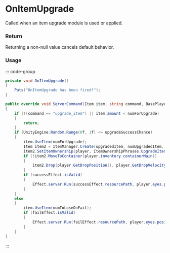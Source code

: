 # OnItemUpgrade
<Badge type="info" text="Item"/><Badge type="danger" text="Carbon Compatible"/><Badge type="warning" text="Oxide Compatible"/>
Called when an item upgrade module is used or applied.

### Return
Returning a non-null value cancels default behavior.

### Usage
::: code-group
```csharp [Example]
private void OnItemUpgrade()
{
	Puts("OnItemUpgrade has been fired!");
}
```
```csharp [Source — Assembly-CSharp @ ItemModUpgrade]
public override void ServerCommand(Item item, string command, BasePlayer player)
{
	if (!(command == "upgrade_item") || item.amount < numForUpgrade)
	{
		return;
	}
	if (UnityEngine.Random.Range(0f, 1f) <= upgradeSuccessChance)
	{
		item.UseItem(numForUpgrade);
		Item item2 = ItemManager.Create(upgradedItem, numUpgradedItem, 0uL);
		item2.SetItemOwnership(player, ItemOwnershipPhrases.UpgradeItem);
		if (!item2.MoveToContainer(player.inventory.containerMain))
		{
			item2.Drop(player.GetDropPosition(), player.GetDropVelocity());
		}
		if (successEffect.isValid)
		{
			Effect.server.Run(successEffect.resourcePath, player.eyes.position);
		}
	}
	else
	{
		item.UseItem(numToLoseOnFail);
		if (failEffect.isValid)
		{
			Effect.server.Run(failEffect.resourcePath, player.eyes.position);
		}
	}
}

```
:::
